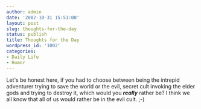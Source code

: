 ```yaml
---
author: admin
date: '2002-10-31 15:51:00'
layout: post
slug: thoughts-for-the-day
status: publish
title: Thoughts for the Day
wordpress_id: '1002'
categories:
- Daily Life
- Humor
---
```


Let's be honest here, if you had to choose between being the intrepid
adventurer trying to save the world or the evil, secret cult invoking
the elder gods and trying to destroy it, which would you ***really***
rather be? I think we all know that all of us would rather be in the
evil cult. ;-)
